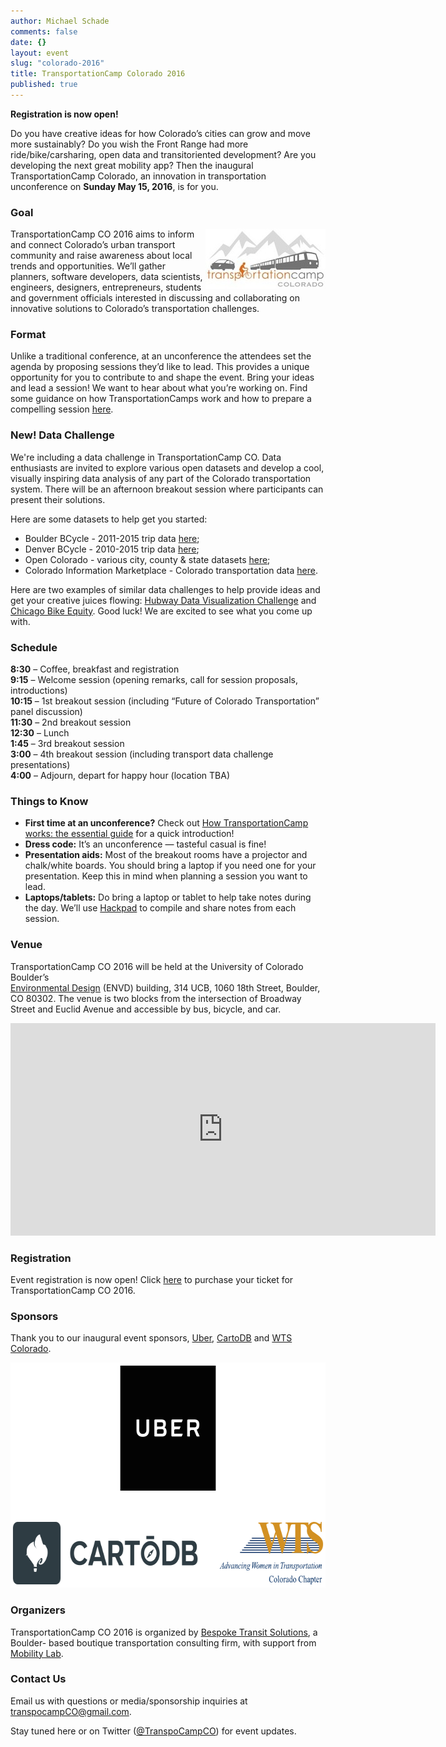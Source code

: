 ```yaml
---
author: Michael Schade
comments: false
date: {}
layout: event
slug: "colorado-2016"
title: TransportationCamp Colorado 2016
published: true
---
```

**Registration is now open!**

Do you have creative ideas for how Colorado’s cities can grow and move more
sustainably? Do you wish the Front Range had more ride/bike/carsharing, open data and
transit­oriented development? Are you developing the next great mobility app? Then the
inaugural TransportationCamp Colorado, an innovation in transportation unconference on
**Sunday May 15, 2016**, is for you.

### Goal

<img float="right" align="right" width="192" height="96" src="tcco.jpg">TransportationCamp CO 2016 aims to inform and connect Colorado’s urban transport
community and raise awareness about local trends and opportunities. We’ll gather
planners, software developers, data scientists, engineers, designers, entrepreneurs,
students and government officials interested in discussing and collaborating on innovative
solutions to Colorado’s transportation challenges.

### Format

Unlike a traditional conference, at an unconference the attendees set the agenda by
proposing sessions they’d like to lead. This provides a unique opportunity for you to
contribute to and shape the event. Bring your ideas and lead a session! We want to hear
about what you’re working on. Find some guidance on how TransportationCamps work
and how to prepare a compelling session [here](http://transportationcamp.org/2011/02/how-transportationcamp-works-the-essential-guide/).

### New! Data Challenge
We're including a data challenge in TransportationCamp CO.
Data enthusiasts are invited to explore various open datasets and develop a cool, visually inspiring data analysis of any part of the Colorado transportation system.  There will be an afternoon breakout session where participants can present their solutions.

Here are some datasets to help get you started:

* Boulder BCycle - 2011-2015 trip data [here](https://www.dropbox.com/s/l32w80hhcbqcsm3/Boulder%20B-cycle%20May%202011-December%202015%20Trip%20Data.xlsx?dl=0);
* Denver BCycle - 2010-2015 trip data [here](https://denver.bcycle.com/company);
* Open Colorado - various city, county & state datasets [here](http://data.opencolorado.org/);
* Colorado Information Marketplace - Colorado transportation data [here](https://data.colorado.gov/browse?category=Transportation).

Here are two examples of similar data challenges to help provide ideas and get your creative juices flowing:
[Hubway Data Visualization Challenge](http://hubwaydatachallenge.org/) and
[Chicago Bike Equity](http://www.stevevance.net/slowrollchicago/).  Good luck! We are excited to see what you come up with.

### Schedule

**8:30** – Coffee, breakfast and registration  
**9:15** – Welcome session (opening remarks, call for session proposals, introductions)  
**10:15** – 1st breakout session (including “Future of Colorado Transportation” panel discussion)  
**11:30** – 2nd breakout session  
**12:30** – Lunch  
**1:45** – 3rd breakout session  
**3:00** – 4th breakout session (including transport data challenge presentations)  
**4:00** – Adjourn, depart for happy hour (location TBA)

### Things to Know

+ **First time at an unconference?** Check out [How TransportationCamp works: the essential guide](http://transportationcamp.org/2011/02/how-transportationcamp-works-the-essential-guide) for a quick introduction!
+ **Dress code:** It’s an unconference — tasteful casual is fine!
+ **Presentation aids:** Most of the breakout rooms have a projector and chalk/white boards. You should bring a laptop if you need one for your presentation. Keep this in mind when planning a session you want to lead.
+ **Laptops/tablets:** Do bring a laptop or tablet to help take notes during the day. We’ll use [Hackpad](https://hackpad.com/) to compile and share notes from each session.

### Venue

TransportationCamp CO 2016 will be held at the University of Colorado Boulder’s  
[Environmental Design](http://www.colorado.edu/envd/) (ENVD) building, 314 UCB, 1060 18th Street, Boulder, CO 80302.
The venue is two blocks from the intersection of Broadway Street and Euclid Avenue and
accessible by bus, bicycle, and car.

<iframe src="https://www.google.com/maps/embed?pb=!1m14!1m8!1m3!1d3056.0629536049787!2d-105.27002260538976!3d40.00704135233603!3m2!1i1024!2i768!4f13.1!3m3!1m2!1s0x0%3A0xbff7a59f1bab6b00!2sEnvironmental+Design!5e0!3m2!1sen!2sus!4v1457415724781" width="680" height="340" frameborder="0" style="border:0" allowfullscreen></iframe>

### Registration

Event registration is now open! Click [here](https://transportationcampco2016.eventbrite.com/) to purchase your ticket for TransportationCamp
CO 2016.

### Sponsors

Thank you to our inaugural event sponsors, [Uber](https://www.uber.com/cities/denver/), [CartoDB](https://cartodb.com/) and [WTS Colorado](http://www.wtsinternational.org/colorado/).

<img width="660" height="360" src="sponsors.png">

### Organizers

TransportationCamp CO 2016 is organized by [Bespoke Transit Solutions](http://www.bespoketransit.com/), a Boulder-
based boutique transportation consulting firm, with support from [Mobility Lab](http://mobilitylab.org/).

### Contact Us

Email us with questions or media/sponsorship inquiries at <transpocampCO@gmail.com>.

Stay tuned here or on Twitter ([@TranspoCampCO](https://twitter.com/TranspoCampCO)) for event updates.
